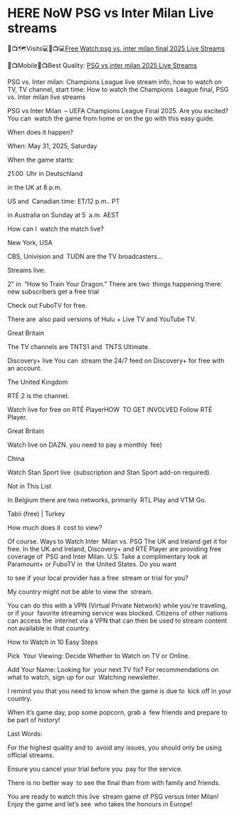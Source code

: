 # HERE NoW PSG vs Inter Milan Live streams

🔴📺🗺Visits💻🔴📺💻[Free Watch:psg vs. inter milan final 2025 Live Streams](http://allsportslivestreamstv.blogspot.com/)

🔴📺Mobile🔴📺Best Quality: [PSG vs inter milan 2025 Live Streams](http://allsportslivestreamstv.blogspot.com/)

PSG vs. Inter milan: Champions League live stream info, how to watch on TV, TV channel, start time: How to watch the Champions League final, PSG vs. Inter milan live streams

PSG vs Inter Milan – UEFA Champions League Final 2025. Are you excited? You can watch the game from home or on the go with this easy guide.

When does it happen?

When: May 31, 2025, Saturday

When the game starts:

21.00 Uhr in Deutschland

in the UK at 8 p.m.

US and Canadian time: ET/12 p.m.. PT

in Australia on Sunday at 5 a.m. AEST

How can I watch the match live?

New York, USA

CBS, Univision and TUDN are the TV broadcasters...

Streams live:

2" in “How to Train Your Dragon.” There are two things happening there: new subscribers get a free trial

Check out FuboTV for free.

There are also paid versions of Hulu + Live TV and YouTube TV.

Great Britain

The TV channels are TNTS1 and TNTS Ultimate.

Discovery+ live You can stream the 24/7 feed on Discovery+ for free with an account.

The United Kingdom

RTÉ 2 is the channel.

Watch live for free on RTÉ PlayerHOW TO GET INVOLVED Follow RTÉ Player.

Great Britain

Watch live on DAZN. you need to pay a monthly fee)

China

Watch Stan Sport live (subscription and Stan Sport add-on required).

Not in This List

In Belgium there are two networks, primarily RTL Play and VTM Go.

Tabii (free) | Turkey

How much does it cost to view?

Of course. Ways to Watch Inter Milan vs. PSG The UK and Ireland get it for free. In the UK and Ireland, Discovery+ and RTÉ Player are providing free coverage of PSG and Inter Milan. U.S. Take a complimentary look at Paramount+ or FuboTV in the United States. Do you want 

to see if your local provider has a free stream or trial for you?

My country might not be able to view the stream.

You can do this with a VPN (Virtual Private Network) while you’re traveling, or if your favorite streaming service was blocked. Citizens of other nations can access the internet via a VPN that can then be used to stream content not available in that country.

How to Watch in 10 Easy Steps

Pick Your Viewing: Decide Whether to Watch on TV or Online.

Add Your Name: Looking for your next TV fix? For recommendations on what to watch, sign up for our Watching newsletter.

I remind you that you need to know when the game is due to kick off in your country.

When it’s game day, pop some popcorn, grab a few friends and prepare to be part of history!

Last Words:

For the highest quality and to avoid any issues, you should only be using official streams.

Ensure you cancel your trial before you pay for the service.

There is no better way to see the final than from with family and friends.

You are ready to watch this live stream game of PSG versus Inter Milan! Enjoy the game and let’s see who takes the honours in Europe!
